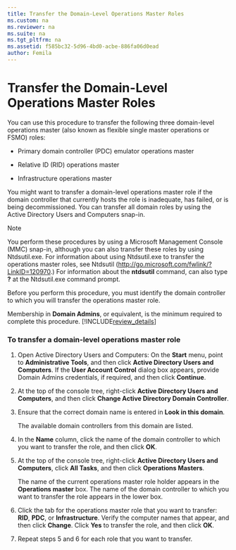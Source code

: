 ```yaml
---
title: Transfer the Domain-Level Operations Master Roles
ms.custom: na
ms.reviewer: na
ms.suite: na
ms.tgt_pltfrm: na
ms.assetid: f585bc32-5d96-4bd0-acbe-886fa06d0ead
author: Femila
---
```

# Transfer the Domain-Level Operations Master Roles
  You can use this procedure to transfer the following three domain\-level operations master \(also known as flexible single master operations or FSMO\) roles:  
  
-   Primary domain controller \(PDC\) emulator operations master  
  
-   Relative ID \(RID\) operations master  
  
-   Infrastructure operations master  
  
 You might want to transfer a domain\-level operations master role if the domain controller that currently hosts the role is inadequate, has failed, or is being decommissioned. You can transfer all domain roles by using the Active Directory Users and Computers snap\-in.  
  
> [!NOTE]  
>  You perform these procedures by using a Microsoft Management Console \(MMC\) snap\-in, although you can also transfer these roles by using Ntdsutil.exe. For information about using Ntdsutil.exe to transfer the operations master roles, see Ntdsutil \([http:\/\/go.microsoft.com\/fwlink\/?LinkID\=120970](http://go.microsoft.com/fwlink/?LinkID=120970).\) For information about the **ntdsutil** command, can also type **?** at the Ntdsutil.exe command prompt.  
  
 Before you perform this procedure, you must identify the domain controller to which you will transfer the operations master role.  
  
 Membership in **Domain Admins**, or equivalent, is the minimum required to complete this procedure. [!INCLUDE[review_details](../Token/review_details_md.md)]  
  
### To transfer a domain\-level operations master role  
  
1.  Open Active Directory Users and Computers: On the **Start** menu, point to **Administrative Tools**, and then click **Active Directory Users and Computers**. If the **User Account Control** dialog box appears, provide Domain Admins credentials, if required, and then click **Continue**.  
  
2.  At the top of the console tree, right\-click **Active Directory Users and Computers**, and then click **Change Active Directory Domain Controller**.  
  
3.  Ensure that the correct domain name is entered in **Look in this domain**.  
  
     The available domain controllers from this domain are listed.  
  
4.  In the **Name** column, click the name of the domain controller to which you want to transfer the role, and then click **OK**.  
  
5.  At the top of the console tree, right\-click **Active Directory Users and Computers**, click **All Tasks**, and then click **Operations Masters**.  
  
     The name of the current operations master role holder appears in the **Operations master** box. The name of the domain controller to which you want to transfer the role appears in the lower box.  
  
6.  Click the tab for the operations master role that you want to transfer: **RID**, **PDC**, or **Infrastructure**. Verify the computer names that appear, and then click **Change**. Click **Yes** to transfer the role, and then click **OK**.  
  
7.  Repeat steps 5 and 6 for each role that you want to transfer.  
  
  